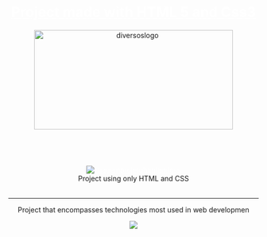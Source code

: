 <style>
main{
    text-align: center;
}
a{
    color: white;
   
}
a:hover{
     text-decoration: unset;
}
a:visited{
    color: yellow;
}
</style>
<main>
<header> 
<h1><a href="https://jp0liveira.github.io/projectsfrontend/" target="_blank">Project made with HTML 5 and Css3</a></h1>
<img alt="diversoslogo" height="200" width="400" src="https://user-images.githubusercontent.com/106454449/178341906-6628c420-8f59-4b15-93a8-6a7803c6a32d.png">
</header>
<br/>
<section >
<a href="https://jp0liveira.github.io/projectsfrontend/" target = "_blank"><img src="https://user-images.githubusercontent.com/106454449/181385855-358ba244-486d-4752-b439-ef30d7ce4bf9.png" alt="imagemprojetohtmlandcss"></a>
<figcaption>Project using only HTML and CSS </figcaption>
</section>
<br>
<hr/>
<section>
<p>
Project that encompasses technologies most used in web developmen</p>
</section>
<footer> 
<a href="https://github.com/Jp0liveira" target = "_blank"><img src="https://user-images.githubusercontent.com/106454449/170875557-946eb2b1-085d-47aa-9a48-f90e038f94a8.jpg"></a>
</footer>
</main>
